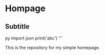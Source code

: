 # Hompage

## Subtitle

py
import json
print('abc')
'''

This is the repository for my simple homepage.
